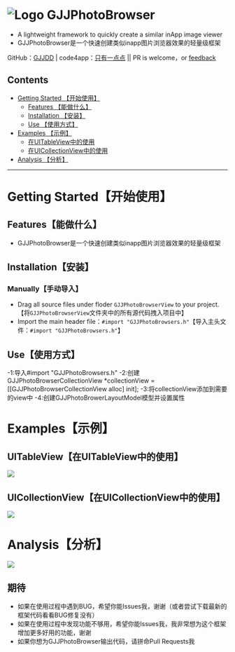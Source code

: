 
![Logo](http://7s1sju.com1.z0.glb.clouddn.com/GJJ.png)
GJJPhotoBrowser
===
- A lightweight framework to quickly create a similar inApp image viewer
- GJJPhotoBrowser是一个快速创建类似inapp图片浏览器效果的轻量级框架


GitHub：[GJJDD](https://github.com/GJJDD) | code4app：[只有一点点](http://code4app.com/thread-8703-1-1.html) || PR is welcome，or [feedback](mailto:434779154@qq.com)

## Contents
* [Getting Started 【开始使用】](#Getting_Started)
	* [Features 【能做什么】](#Features)
	* [Installation 【安装】](#Installation)
	* [Use 【使用方式】](#Use)
* [Examples 【示例】](#Examples)
	* [在UITableView中的使用](#UITableView)
	* [在UICollectionView中的使用](#UICollectionView)
* [Analysis 【分析】](#Analysis)
---

# <a id="Getting_Started"></a> Getting Started【开始使用】

## <a id="Features"></a> Features【能做什么】
- GJJPhotoBrowser是一个快速创建类似inapp图片浏览器效果的轻量级框架

## <a id="Installation"></a> Installation【安装】

### Manually【手动导入】
- Drag all source files under floder `GJJPhotoBrowserView` to your project.【将`GJJPhotoBrowserView`文件夹中的所有源代码拽入项目中】
- Import the main header file：`#import "GJJPhotoBrowsers.h"`【导入主头文件：`#import "GJJPhotoBrowsers.h"`】

## <a id="Use"></a> Use【使用方式】
 -1:导入#import "GJJPhotoBrowsers.h"
 -2:创建GJJPhotoBrowserCollectionView *collectionView = [[GJJPhotoBrowserCollectionView alloc] init];
 -3:将collectionView添加到需要的view中
 -4:创建GJJPhotoBrowerLayoutModel模型并设置属性

# <a id="Examples"></a> Examples【示例】
## <a id="UITableView"></a> UITableView【在UITableView中的使用】
<img src="http://7s1sju.com1.z0.glb.clouddn.com/tableView.gif" />

## <a id="UICollectionView"></a> UICollectionView【在UICollectionView中的使用】
<img src="http://7s1sju.com1.z0.glb.clouddn.com/collection.gif" />

# <a id="Analysis"></a> Analysis【分析】
<img src="http://7s1sju.com1.z0.glb.clouddn.com/Snip20160612_4.png"/>

## 期待
* 如果在使用过程中遇到BUG，希望你能Issues我，谢谢（或者尝试下载最新的框架代码看看BUG修复没有）
* 如果在使用过程中发现功能不够用，希望你能Issues我，我非常想为这个框架增加更多好用的功能，谢谢
* 如果你想为GJJPhotoBrowser输出代码，请拼命Pull Requests我

